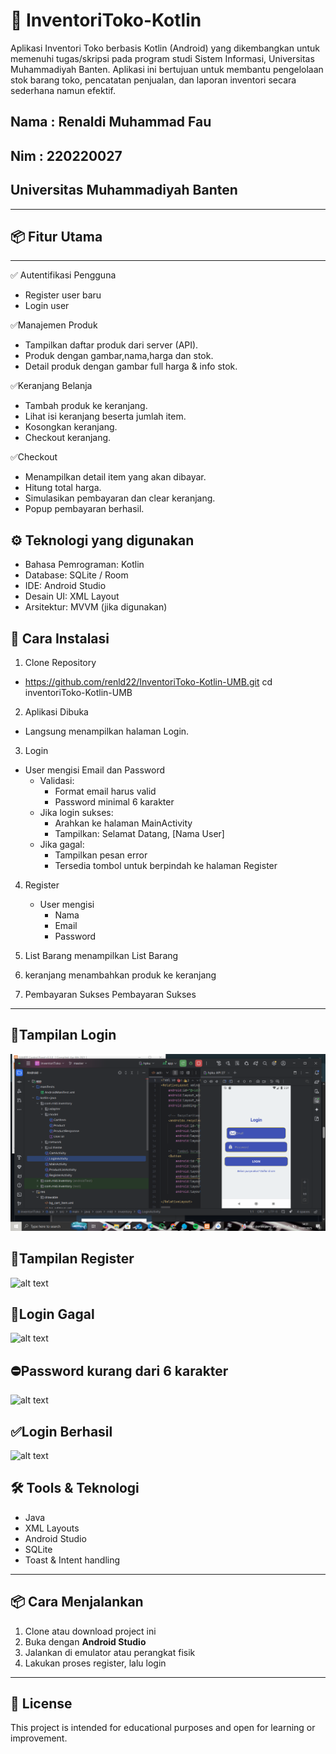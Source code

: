 # 📱 InventoriToko-Kotlin

Aplikasi Inventori Toko berbasis Kotlin (Android) yang dikembangkan untuk memenuhi tugas/skripsi pada program studi Sistem Informasi, Universitas Muhammadiyah Banten. Aplikasi ini bertujuan untuk membantu pengelolaan stok barang toko, pencatatan penjualan, dan laporan inventori secara sederhana namun efektif.

## Nama : Renaldi Muhammad Fau
## Nim  : 220220027
## Universitas Muhammadiyah Banten 

---

## 📦 Fitur Utama
---
✅ Autentifikasi Pengguna 
  * Register user baru
  * Login user
    
✅Manajemen Produk
  * Tampilkan daftar produk dari server (API).
  * Produk dengan gambar,nama,harga dan stok.
  * Detail produk dengan gambar full harga & info stok.
    
✅Keranjang Belanja 
* Tambah produk ke keranjang.
* Lihat isi keranjang beserta jumlah item.
* Kosongkan keranjang.
* Checkout keranjang.
  
✅Checkout
* Menampilkan detail item yang akan dibayar.
* Hitung total harga.
* Simulasikan pembayaran dan clear keranjang.
* Popup pembayaran berhasil.

## ⚙ Teknologi yang digunakan
* Bahasa Pemrograman: Kotlin
* Database: SQLite / Room
* IDE: Android Studio
* Desain UI: XML Layout
* Arsitektur: MVVM (jika digunakan)

## 📱 Cara Instalasi
1. Clone Repository

* https://github.com/renld22/InventoriToko-Kotlin-UMB.git 
  cd inventoriToko-Kotlin-UMB
  
2. Aplikasi Dibuka
   
* Langsung menampilkan halaman Login.
  
3. Login

* User mengisi Email dan Password
  * Validasi:
      * Format email harus valid
      * Password minimal 6 karakter
  * Jika login sukses:
      * Arahkan ke halaman MainActivity
      * Tampilkan: Selamat Datang, [Nama User]
  * Jika gagal:
      * Tampilkan pesan error
      * Tersedia tombol untuk berpindah ke halaman Register
        
 4. Register
     * User mengisi 
       * Nama
       * Email
       * Password

 5. List Barang menampilkan List Barang

 6. keranjang menambahkan produk ke keranjang
 
 7. Pembayaran Sukses Pembayaran Sukses


---
## 📱Tampilan Login 
![alt text](https://github.com/renld22/InventoriToko-Kotlin-UMB/blob/master/gambar/loginnn1.png?raw=true)
## 📲Tampilan Register
![alt text](https://github.com/renld22/InventoriToko-Kotlin-UMB/blob/master/pictures/REGISTERRR.png?raw=true)
## 📵Login Gagal
![alt text](https://github.com/renld22/InventoriToko-Kotlin-UMB/blob/master/pictures/LISTBARANG.png?raw=true)
## ⛔Password kurang dari 6 karakter
![alt text](https://github.com/renld22/InventoriToko-Kotlin-UMB/blob/master/pictures/password%20kurang.png?raw=true)
## ✅Login Berhasil
![alt text](https://github.com/renld22/InventoriToko-Kotlin-UMB/blob/master/pictures/login%20berhasil.png?raw=true)
## 🛠️ Tools & Teknologi

- Java
- XML Layouts
- Android Studio
- SQLite
- Toast & Intent handling

---

## 📦 Cara Menjalankan

1. Clone atau download project ini
2. Buka dengan **Android Studio**
3. Jalankan di emulator atau perangkat fisik
4. Lakukan proses register, lalu login

---

## 📄 License

This project is intended for educational purposes and open for learning or improvement.


